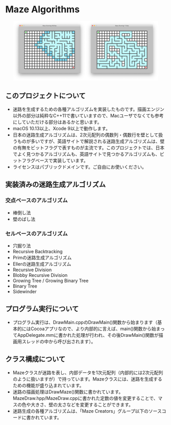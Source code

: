 # Maze Algorithms

<p align="center"><img src="https://github.com/sazameki/maze-algorithms/raw/readme/screenshot_prim.png" width=45%><img src="https://github.com/sazameki/maze-algorithms/raw/readme/screenshot_recursive-backtracking.png" width=45%></p>

## このプロジェクトについて

+ 迷路を生成するための各種アルゴリズムを実装したものです。描画エンジン以外の部分は純粋なC++11で書いていますので、Macユーザでなくても参考にしていただける部分はあるかと思います。
+ macOS 10.13以上、Xcode 9以上で動作します。
+ 日本の迷路生成アルゴリズムは、2次元配列の偶数列・偶数行を壁として扱うものが多いですが、英語サイトで解説される迷路生成アルゴリズムは、壁の有無をビットフラグで表すものが主流です。このプロジェクトでは、日本でよく見つかるアルゴリズムも、英語サイトで見つかるアルゴリズムも、ビットフラグベースで実装しています。
+ ライセンスはパブリックドメインです。ご自由にお使いください。

## 実装済みの迷路生成アルゴリズム

### 交点ベースのアルゴリズム

+ 棒倒し法
+ 壁のばし法

### セルベースのアルゴリズム

+ 穴掘り法
+ Recursive Backtracking
+ Primの迷路生成アルゴリズム
+ Ellerの迷路生成アルゴリズム
+ Recursive Division
+ Blobby Recursive Division
+ Growing Tree / Growing Binary Tree
+ Binary Tree
+ Sidewinder

## プログラム実行について

+ プログラム実行は、DrawMain.cppのDrawMain()関数から始まります（基本的にはCocoaアプリなので、より内部的に言えば、main()関数から始まってAppDelegate.mmに書かれた処理が行われ、その後DrawMain()関数が描画用スレッドの中から呼び出されます）。

## クラス構成について

+ Mazeクラスが迷路を表し、内部データを1次元配列（内部的には2次元配列のように扱いますが）で持っています。Mazeクラスには、迷路を生成するための機能が盛り込まれています。
+ 迷路の描画処理はDrawMaze()関数に書かれています。MazeDraw.hpp/MazeDraw.cppに書かれた定数の値を変更することで、マスの色や大きさ、壁の太さなどを変更することができます。
+ 迷路生成の各種アルゴリズムは、「Maze Creators」グループ以下のソースコードに書かれています。

